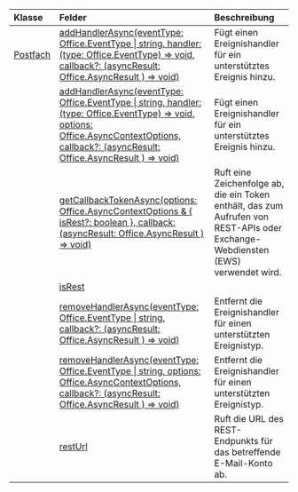 | Klasse | Felder | Beschreibung |
|:---|:---|:---|
|[Postfach](/javascript/api/outlook/outlook.mailbox)|[addHandlerAsync(eventType: Office.EventType \| string, handler: (type: Office.EventType) => void, callback?: (asyncResult: Office.AsyncResult <void> ) => void)](/javascript/api/outlook/outlook.mailbox#addhandlerasync-eventtype--handler--type-)|Fügt einen Ereignishandler für ein unterstütztes Ereignis hinzu.|
||[addHandlerAsync(eventType: Office.EventType \| string, handler: (type: Office.EventType) => void, options: Office.AsyncContextOptions, callback?: (asyncResult: Office.AsyncResult <void> ) => void)](/javascript/api/outlook/outlook.mailbox#addhandlerasync-eventtype--handler--type-)|Fügt einen Ereignishandler für ein unterstütztes Ereignis hinzu.|
||[getCallbackTokenAsync(options: Office.AsyncContextOptions & { isRest?: boolean }, callback: (asyncResult: Office.AsyncResult <string> ) => void)](/javascript/api/outlook/outlook.mailbox#getcallbacktokenasync-options--isrest--callback--asyncresult-)|Ruft eine Zeichenfolge ab, die ein Token enthält, das zum Aufrufen von REST-APIs oder Exchange-Webdiensten (EWS) verwendet wird.|
||[isRest](/javascript/api/outlook/outlook.mailbox#isrest)||
||[removeHandlerAsync(eventType: Office.EventType \| string, callback?: (asyncResult: Office.AsyncResult <void> ) => void)](/javascript/api/outlook/outlook.mailbox#removehandlerasync-eventtype--callback--asyncresult-)|Entfernt die Ereignishandler für einen unterstützten Ereignistyp.|
||[removeHandlerAsync(eventType: Office.EventType \| string, options: Office.AsyncContextOptions, callback?: (asyncResult: Office.AsyncResult <void> ) => void)](/javascript/api/outlook/outlook.mailbox#removehandlerasync-eventtype--options--callback--asyncresult-)|Entfernt die Ereignishandler für einen unterstützten Ereignistyp.|
||[restUrl](/javascript/api/outlook/outlook.mailbox#resturl)|Ruft die URL des REST-Endpunkts für das betreffende E-Mail-Konto ab.|
